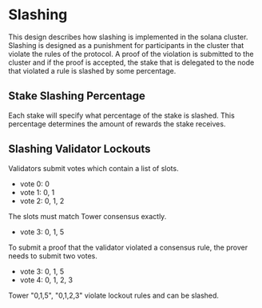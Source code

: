 # Slashing

This design describes how slashing is implemented in the solana
cluster.  Slashing is designed as a punishment for participants in
the cluster that violate the rules of the protocol.  A proof of the
violation is submitted to the cluster and if the proof is accepted,
the stake that is delegated to the node that violated a rule is
slashed by some percentage.

## Stake Slashing Percentage

Each stake will specify what percentage of the stake is slashed.
This percentage determines the amount of rewards the stake receives.

## Slashing Validator Lockouts

Validators submit votes which contain a list of slots.

* vote 0: 0
* vote 1: 0, 1
* vote 2: 0, 1, 2

The slots must match Tower consensus exactly.

* vote 3: 0, 1, 5

To submit a proof that the validator violated a consensus rule, the prover needs to submit two votes.

* vote 3: 0, 1, 5
* vote 4: 0, 1, 2, 3

Tower "0,1,5", "0,1,2,3" violate lockout rules and can be slashed.

